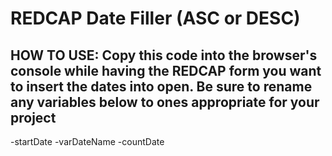 REDCAP Date Filler (ASC or DESC)
==============
HOW TO USE:
Copy this code into the browser's console while having 
 the REDCAP form you want to insert the dates into open.
Be sure to rename any variables below to ones appropriate for your project
--------------
-startDate
-varDateName
-countDate
